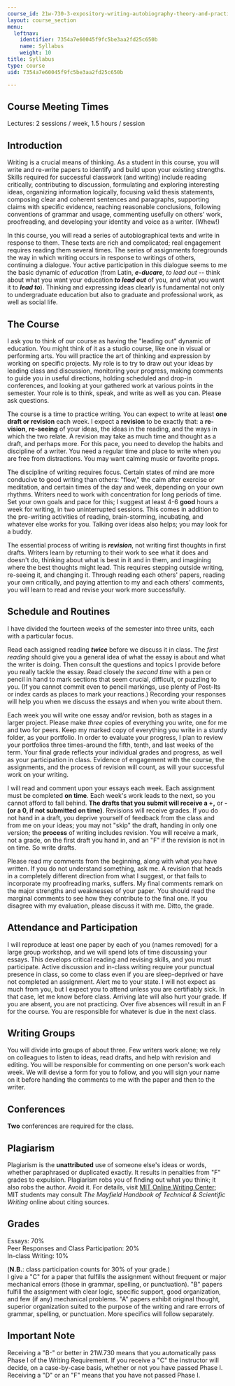 ```yaml
---
course_id: 21w-730-3-expository-writing-autobiography-theory-and-practice-spring-2001
layout: course_section
menu:
  leftnav:
    identifier: 7354a7e60045f9fc5be3aa2fd25c650b
    name: Syllabus
    weight: 10
title: Syllabus
type: course
uid: 7354a7e60045f9fc5be3aa2fd25c650b

---
```


Course Meeting Times
--------------------

Lectures: 2 sessions / week, 1.5 hours / session

Introduction
------------

Writing is a crucial means of thinking. As a student in this course, you will write and re-write papers to identify and build upon your existing strengths. Skills required for successful classwork (and writing) include reading critically, contributing to discussion, formulating and exploring interesting ideas, organizing information logically, focusing valid thesis statements, composing clear and coherent sentences and paragraphs, supporting claims with specific evidence, reaching reasonable conclusions, following conventions of grammar and usage, commenting usefully on others' work, proofreading, and developing your identity and voice as a writer. (Whew!)

In this course, you will read a series of autobiographical texts and write in response to them. These texts are rich and complicated; real engagement requires reading them several times. The series of assignments foregrounds the way in which writing occurs in response to writings of others, continuing a dialogue. Your active participation in this dialogue seems to me the basic dynamic of _education_ (from Latin, _**e-ducare**, to lead out_ -- think about what you want your education **_to lead out_** of you, and what you want it to **_lead to_**). Thinking and expressing ideas clearly is fundamental not only to undergraduate education but also to graduate and professional work, as well as social life.

The Course
----------

I ask you to think of our course as having the "leading out" dynamic of education. You might think of it as a studio course, like one in visual or performing arts. You will practice the art of thinking and expression by working on specific projects. My role is to try to draw out your ideas by leading class and discussion, monitoring your progress, making comments to guide you in useful directions, holding scheduled and drop-in conferences, and looking at your gathered work at various points in the semester. Your role is to think, speak, and write as well as you can. Please ask questions.

The course is a time to practice writing. You can expect to write at least **one draft or revision** each week. I expect a **revision** to be exactly that: a **re-vision**, **re-seeing** of your ideas, the ideas in the reading, and the ways in which the two relate. A revision may take as much time and thought as a draft, and perhaps more. For this pace, you need to develop the habits and discipline of a writer. You need a regular time and place to write when you are free from distractions. You may want calming music or favorite props.

The discipline of writing requires focus. Certain states of mind are more conducive to good writing than others: "flow," the calm after exercise or meditation, and certain times of the day and week, depending on your own rhythms. Writers need to work with concentration for long periods of time. Set your own goals and pace for this; I suggest at least 4-6 **good** hours a week for writing, in two uninterrupted sessions. This comes in addition to the pre-writing activities of reading, brain-storming, incubating, and whatever else works for you. Talking over ideas also helps; you may look for a buddy.

The essential process of writing is **_revision_**, not writing first thoughts in first drafts. Writers learn by returning to their work to see what it does and doesn't do, thinking about what is best in it and in them, and imagining where the best thoughts might lead. This requires stepping outside writing, re-seeing it, and changing it. Through reading each others' papers, reading your own critically, and paying attention to my and each others' comments, you will learn to read and revise your work more successfully.

Schedule and Routines
---------------------

I have divided the fourteen weeks of the semester into three units, each with a particular focus.

Read each assigned reading **_twice_** before we discuss it in class. The _first reading_ should give you a general idea of what the essay is about and what the writer is doing. Then consult the questions and topics I provide before you really tackle the essay. Read closely the _second time_ with a pen or pencil in hand to mark sections that seem crucial, difficult, or puzzling to you. (If you cannot commit even to pencil markings, use plenty of Post-Its or index cards as places to mark your reactions.) Recording your responses will help you when we discuss the essays and when you write about them.

Each week you will write one essay and/or revision, both as stages in a larger project. Please make _three_ copies of everything you write, one for me and two for peers. Keep my marked copy of everything you write in a sturdy folder, as your portfolio. In order to evaluate your progress, I plan to review your portfolios three times-around the fifth, tenth, and last weeks of the term. Your final grade reflects your individual grades and progress, as well as your participation in class. Evidence of engagement with the course, the assignments, and the process of revision will count, as will your successful work on your writing.

I will read and comment upon your essays each week. Each assignment must be completed **on time**. Each week's work leads to the next, so you cannot afford to fall behind. **The drafts that you submit will receive a +,** or **- (or a 0, if not submitted on time)**. Revisions will receive grades. If you do not hand in a draft, you deprive yourself of feedback from the class and from me on your ideas; you may not "skip" the draft, handing in only one version; the **process** of writing includes revision. You will receive a mark, not a grade, on the first draft you hand in, and an "F" if the revision is not in on time. So write drafts.

Please read my comments from the beginning, along with what you have written. If you do not understand something, ask me. A revision that heads in a completely different direction from what I suggest, or that fails to incorporate my proofreading marks, suffers. My final comments remark on the major strengths and weaknesses of your paper. You should read the marginal comments to see how they contribute to the final one. If you disagree with my evaluation, please discuss it with me. Ditto, the grade.

Attendance and Participation
----------------------------

I will reproduce at least one paper by each of you (names removed) for a large group workshop, and we will spend lots of time discussing your essays. This develops critical reading and revising skills, and you must participate. Active discussion and in-class writing require your punctual presence in class, so come to class even if you are sleep-deprived or have not completed an assignment. Alert me to your state. I will not expect as much from you, but I expect you to attend unless you are certifiably sick. In that case, let me know before class. Arriving late will also hurt your grade. If you are absent, you are not practicing. Over five absences will result in an F for the course. You are responsible for whatever is due in the next class.

Writing Groups
--------------

You will divide into groups of about three. Few writers work alone; we rely on colleagues to listen to ideas, read drafts, and help with revision and editing. You will be responsible for commenting on one person's work each week. We will devise a form for you to follow, and you will sign your name on it before handing the comments to me with the paper and then to the writer.

Conferences
-----------

**Two** conferences are required for the class.

Plagiarism
----------

Plagiarism is the **unattributed** use of someone else's ideas or words, whether paraphrased or duplicated exactly. It results in penalties from "F" grades to expulsion. Plagiarism robs you of finding out what you think; it also robs the author. Avoid it. For details, visit [MIT Online Writing Center](http://web.mit.edu/writing); MIT students may consult _The Mayfield Handbook of Technical & Scientific Writing_ online about citing sources.

Grades
------

Essays: 70%  
Peer Responses and Class Participation: 20%  
In-class Writing: 10%

(**N.B.**: class participation counts for 30% of your grade.)  
I give a "C" for a paper that fulfills the assignment without frequent or major mechanical errors (those in grammar, spelling, or punctuation). "B" papers fulfill the assignment with clear logic, specific support, good organization, and few (if any) mechanical problems. "A" papers exhibit original thought, superior organization suited to the purpose of the writing and rare errors of grammar, spelling, or punctuation. More specifics will follow separately.

Important Note
--------------

Receiving a "B-" or better in 21W.730 means that you automatically pass Phase I of the Writing Requirement. If you receive a "C" the instructor will decide, on a case-by-case basis, whether or not you have passed Phase I. Receiving a "D" or an "F" means that you have not passed Phase I.